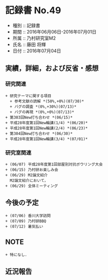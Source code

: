 # 記録書 No.49
* 種別 :: 記録書
* 期間 :: 2016年06月06日-2016年07月01日
* 所属 :: 乃村研究室M2
* 氏名 :: 藤田 将輝
* 日付 :: 2016年07月04日

## 実績，詳細，および反省・感想

### 研究関連
    + 研究テーマに関する項目
      + 参考文献の読解 *(50%,+0%)(07/30)*
      + バグの調査 *(0%,+30%)(07/13)*
      + バグの再現 *(0%,+0%)(07/13)*
    + 第303回New打ち合わせ *(06/15)*
    + 平成28年度第1回New輪講(1/4) *(06/20)*
    + 平成28年度第1回New輪講(2/4) *(06/23)*
    + 第304回New打ち合わせ *(06/30)*
    + 平成28年度第1回New輪講(3/4) *(07/01)*

### 研究室関連
    + (06/07) 平成28年度第1回部屋別対抗ボウリング大会
    + (06/15) 乃村研お楽しみ会
    + (06/29) M2論文紹介
      M2論文紹介において，
    + (06/29) 全体ミーティング
     
## 今後の予定
    + (07/06) 香川大学訪問
    + (07/09) 乃村研BBQ
    + (07/12) 暑気払い

## NOTE
    + 特になし．

## 近況報告
